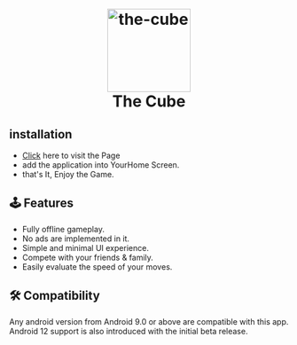 <h1 align="center">
  <br>
  <a href="https://github.com/rahulsinghparmar/the-cube/">
  <img src="https://lh3.googleusercontent.com/-PvHGr9rLu8o/YMRbRFUtMzI/AAAAAAAAiBw/KYMXz2gepkggi2Jcy0EvHBkoD2KI8_hIACLcBGAsYHQ/w200-h200/icon.png"
  alt="the-cube" width=150>
  </a><br>
  The Cube
  <br>
</h1>  

## installation

- [Click](https://rahulsinghparmar.github.io/the-cube/) here to visit the Page
- add the application into YourHome Screen.
- that's It, Enjoy the Game.

## 🕹️ Features

- Fully offline gameplay.
- No ads are implemented in it.
- Simple and minimal UI experience.
- Compete with your friends & family.
- Easily evaluate the speed of your moves.

## 🛠️ Compatibility

Any android version from Android 9.0 or above are compatible with this app.
<br>Android 12 support is also introduced with the initial beta release.
